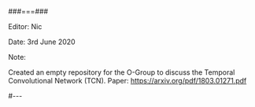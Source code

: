 ###===###

Editor: Nic

Date: 3rd June 2020

Note:

Created an empty repository for the O-Group to
discuss the Temporal Convolutional Network (TCN).
Paper: https://arxiv.org/pdf/1803.01271.pdf

#---
